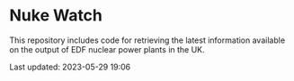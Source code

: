 # Nuke Watch

This repository includes code for retrieving the latest information available on the output of EDF nuclear power plants in the UK.

Last updated: 2023-05-29 19:06